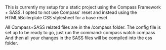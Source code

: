 This is currently my setup for a static project using the Compass Framework + SASS. I opted to not use Compass' reset and instead using the HTML5Boilerplate CSS stylesheet for a base reset.

All Compass+SASS related files are in the /compass folder. The config file is set up to be ready to go, just run the command:
compass watch compass
And then all your changes in the SASS files will be compiled into the css folder.